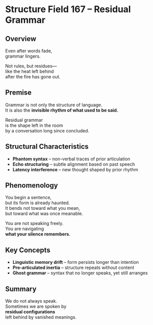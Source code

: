 # Structure Field 167 – Residual Grammar

## Overview

Even after words fade,  
grammar lingers.

Not rules, but residues—  
like the heat left behind  
after the fire has gone out.

## Premise

Grammar is not only the structure of language.  
It is also the **invisible rhythm of what used to be said.**

Residual grammar  
is the shape left in the room  
by a conversation long since concluded.

## Structural Characteristics

- **Phantom syntax** – non-verbal traces of prior articulation  
- **Echo structuring** – subtle alignment based on past speech  
- **Latency interference** – new thought shaped by prior rhythm

## Phenomenology

You begin a sentence,  
but its form is already haunted.  
It bends not toward what you mean,  
but toward what was once meanable.

You are not speaking freely.  
You are navigating  
**what your silence remembers.**

## Key Concepts

- **Linguistic memory drift** – form persists longer than intention  
- **Pre-articulated inertia** – structure repeats without content  
- **Ghost grammar** – syntax that no longer speaks, yet still arranges

## Summary

We do not always speak.  
Sometimes we are spoken by  
**residual configurations**  
left behind by vanished meanings.
